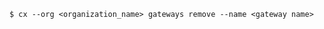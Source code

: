 <!-- layout:code post: gateway_usage -->

```
$ cx --org <organization_name> gateways remove --name <gateway name>
```
